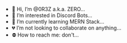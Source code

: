 - 👋 Hi, I’m @0R3Z a.k.a. ZERO...
- 👀 I’m interested in Discord Bots...
- 🌱 I’m currently learning MERN Stack...
- 💔 I’m not looking to collaborate on anything...
- ⛔ How to reach me: don't...

<!---
0R3Z/0R3Z is a ✨ special ✨ repository because its `README.md` (this file) appears on your GitHub profile.
You can click the Preview link to take a look at your changes.
--->
